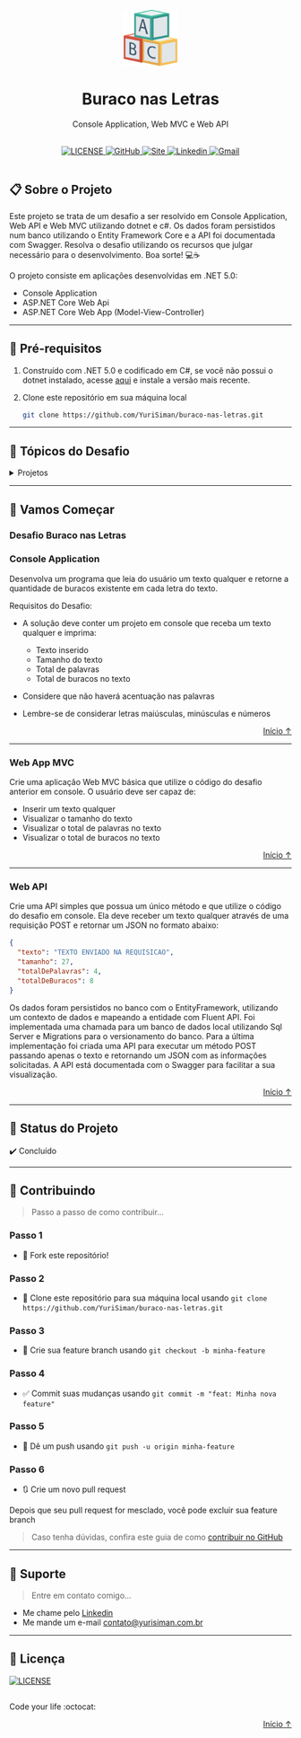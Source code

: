 <div id="top"></div>

<br/>
<div align="center">
    <img src="./readme-img/abc.png" alt="Logo" width="100" height="100" />
    <h1 align="center">Buraco nas Letras</h1>
    <p align="center">Console Application, Web MVC e Web API</p>
</div>

<br/>

<div align="center">
    <a href="https://github.com/YuriSiman/buraco-nas-letras/blob/master/LICENSE" target="_blank">
      <img alt="LICENSE" src="https://img.shields.io/badge/license-mit-%23A6CE39?style=for-the-badge&logo=github" />
    </a>
    <a href="https://github.com/YuriSiman" target="_blank">
      <img alt="GitHub" src="https://img.shields.io/badge/github-perfil-%237159c1?style=for-the-badge&logo=github" />
    </a>
    <a href="https://yurisiman.com.br" target="_blank">
      <img alt="Site" src="https://img.shields.io/badge/site-yurisiman-E0A80D?style=for-the-badge&logo=Purism" />
    </a>
    <a href="https://www.linkedin.com/in/yurisiman/" target="_blank">
      <img alt="Linkedin" src="https://img.shields.io/badge/linkedin-social-0A66C2?style=for-the-badge&logo=LinkedIn" />
    </a>
    <a href="mailto:contato@yurisiman.com.br" target="_blank">
      <img alt="Gmail" src="https://img.shields.io/badge/email-contato-EA4335?style=for-the-badge&logo=Gmail" />
    </a>
</div>

<br/>

## :clipboard: Sobre o Projeto

Este projeto se trata de um desafio a ser resolvido em Console Application, Web API e Web MVC utilizando dotnet e c#. Os dados foram persistidos num banco utilizando o Entity Framework Core e a API foi documentada com Swagger. Resolva o desafio utilizando os recursos que julgar necessário para o desenvolvimento. Boa sorte! :computer::coffee:


O projeto consiste em aplicações desenvolvidas em .NET 5.0:

- Console Application
- ASP.NET Core Web Api
- ASP.NET Core Web App (Model-View-Controller)

---

## :pencil: Pré-requisitos

1. Construído com .NET 5.0 e codificado em C#, se você não possui o dotnet instalado, acesse [aqui](https://dotnet.microsoft.com/) e instale a versão mais recente.
2. Clone este repositório em sua máquina local

   ```sh
   git clone https://github.com/YuriSiman/buraco-nas-letras.git
   ```

---

## :dart: Tópicos do Desafio

<details>
  <summary>Projetos</summary>
  <ul>
    <li><a href="#console-app">Console Application</a></li>
    <li><a href="#web-app-mvc">Web App MVC</a></li>
    <li><a href="#web-app-api">Web API</a></li>
  </ul>
</details>

---

## :rocket: Vamos Começar

### Desafio Buraco nas Letras

<div id="console-app"></div>

### Console Application   

Desenvolva um programa que leia do usuário um texto qualquer e retorne a quantidade de buracos existente em cada letra do texto.

Requisitos do Desafio:

- A solução deve conter um projeto em console que receba um texto qualquer e imprima:

  - Texto inserido
  - Tamanho do texto
  - Total de palavras
  - Total de buracos no texto

- Considere que não haverá acentuação nas palavras

- Lembre-se de considerar letras maiúsculas, minúsculas e números

<p align="right"><a href="#top">Início ↑</a></p>

---
<div id="web-app-mvc"></div>

### Web App MVC   

Crie uma aplicação Web MVC básica que utilize o código do desafio anterior em console. O usuário deve ser capaz de:

- Inserir um texto qualquer
- Visualizar o tamanho do texto
- Visualizar o total de palavras no texto
- Visualizar o total de buracos no texto

<p align="right"><a href="#top">Início ↑</a></p>

---

<div id="web-app-api"></div>

### Web API  

Crie uma API simples que possua um único método e que utilize o código do desafio em console. Ela deve receber um texto qualquer através de uma requisição POST e retornar um JSON no formato abaixo:

```json
{
  "texto": "TEXTO ENVIADO NA REQUISICAO",
  "tamanho": 27,
  "totalDePalavras": 4,
  "totalDeBuracos": 8
}
```

Os dados foram persistidos no banco com o EntityFramework, utilizando um contexto de dados e mapeando a entidade com Fluent API. Foi implementada uma chamada para um banco de dados local utilizando Sql Server e Migrations para o versionamento do banco. Para a última implementação foi criada uma API para executar um método POST passando apenas o texto e retornando um JSON com as informações solicitadas. A API está documentada com o Swagger para facilitar a sua visualização.

<p align="right"><a href="#top">Início ↑</a></p>

---

## :vertical_traffic_light: Status do Projeto

:heavy_check_mark: Concluído

---

## :thinking: Contribuindo

> Passo a passo de como contribuir...

### Passo 1

* :fork_and_knife: Fork este repositório!

### Passo 2

* :dancers: Clone este repositório para sua máquina local usando `git clone https://github.com/YuriSiman/buraco-nas-letras.git`

### Passo 3

* :trident: Crie sua feature branch usando `git checkout -b minha-feature`

### Passo 4

* :white_check_mark: Commit suas mudanças usando `git commit -m "feat: Minha nova feature"`

### Passo 5

* :pushpin: Dê um push usando `git push -u origin minha-feature`

### Passo 6

* :arrows_clockwise: Crie um novo pull request

Depois que seu pull request for mesclado, você pode excluir sua feature branch  

> Caso tenha dúvidas, confira este guia de como [contribuir no GitHub](https://github.com/firstcontributions/first-contributions)  

---

## :speech_balloon: Suporte

> Entre em contato comigo...  

* Me chame pelo [Linkedin](https://www.linkedin.com/in/yurisiman/)  
* Me mande um e-mail [contato@yurisiman.com.br](mailto:contato@yurisiman.com.br)  

---

## :pencil: Licença

<a href="https://github.com/YuriSiman/buraco-nas-letras/blob/master/LICENSE" target="_blank">
  <img alt="LICENSE" src="https://img.shields.io/badge/license-mit-%23A6CE39?style=for-the-badge&logo=github" />
</a>

##

Code your life :octocat:

<p align="right"><a href="#top">Início ↑</a></p>
